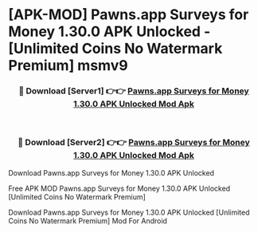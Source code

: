 # [APK-MOD] Pawns.app  Surveys for Money 1.30.0 APK Unlocked - [Unlimited Coins No Watermark Premium] msmv9



<div align="center">
<h3>🔴 Download [Server1] 👉👉 <a href="https://momento.my/?title=Pawns.app__Surveys_for_Money_1.30.0_APK_Unlocked">Pawns.app  Surveys for Money 1.30.0 APK Unlocked Mod Apk</a></h3><br>

<h3>🔴 Download [Server2] 👉👉 <a href="https://momento.my/?title=Pawns.app__Surveys_for_Money_1.30.0_APK_Unlocked">Pawns.app  Surveys for Money 1.30.0 APK Unlocked Mod Apk</a></h3>
</div>



Download Pawns.app  Surveys for Money 1.30.0 APK Unlocked 

Free APK MOD Pawns.app  Surveys for Money 1.30.0 APK Unlocked [Unlimited Coins No Watermark Premium]

Download Pawns.app  Surveys for Money 1.30.0 APK Unlocked [Unlimited Coins No Watermark Premium] Mod For Android
